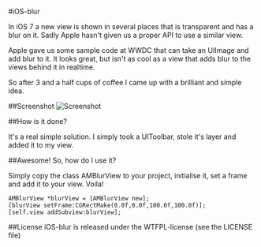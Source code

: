 #iOS-blur

In iOS 7 a new view is shown in several places that is transparent and has a blur on it. Sadly Apple hasn't given us a proper API to use a similar view.

Apple gave us some sample code at WWDC that can take an UIImage and add blur to it. It looks great, but isn't as cool as a view that adds blur to the views behind it in realtime.

So after 3 and a half cups of coffee I came up with a brilliant and simple idea.

##Screenshot
![Screenshot](https://raw.github.com/JagCesar/iOS-blur/master/screenshot.png "Example of AMBlurView")

##How is it done?

It's a real simple solution. I simply took a UIToolbar, stole it's layer and added it to my view.

##Awesome! So, how do I use it?

Simply copy the class AMBlurView to your project, initialise it, set a frame and add it to your view. Voila!

```
AMBlurView *blurView = [AMBlurView new];
[blurView setFrame:CGRectMake(0.0f,0.0f,100.0f,100.0f)];
[self.view addSubview:blurView];
```

##License
iOS-blur is released under the WTFPL-license (see the LICENSE file)

